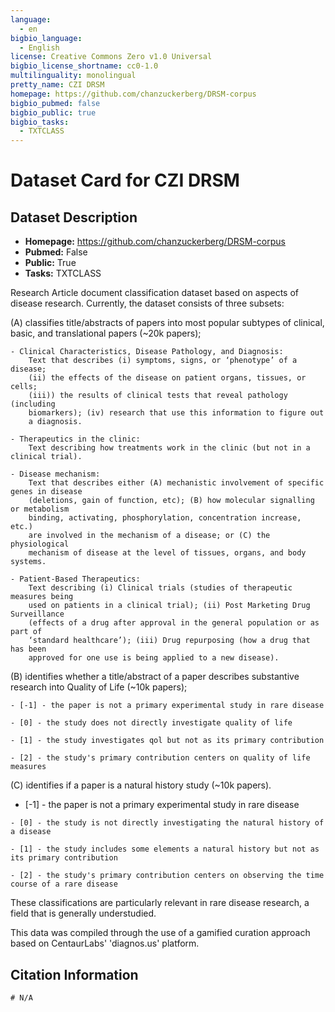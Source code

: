 ```yaml
---
language:
  - en 
bigbio_language:
  - English
license: Creative Commons Zero v1.0 Universal
bigbio_license_shortname: cc0-1.0
multilinguality: monolingual
pretty_name: CZI DRSM
homepage: https://github.com/chanzuckerberg/DRSM-corpus
bigbio_pubmed: false
bigbio_public: true
bigbio_tasks:
  - TXTCLASS
---
```


# Dataset Card for CZI DRSM

## Dataset Description

- **Homepage:** https://github.com/chanzuckerberg/DRSM-corpus
- **Pubmed:** False
- **Public:** True
- **Tasks:** TXTCLASS

Research Article document classification dataset based on aspects of disease research. Currently, the dataset consists of three subsets: 

(A) classifies title/abstracts of papers into most popular subtypes of clinical, basic, and translational papers (~20k papers); 

    - Clinical Characteristics, Disease Pathology, and Diagnosis:
        Text that describes (i) symptoms, signs, or ‘phenotype’ of a disease; 
        (ii) the effects of the disease on patient organs, tissues, or cells; 
        (iii)) the results of clinical tests that reveal pathology (including
        biomarkers); (iv) research that use this information to figure out
        a diagnosis.

    - Therapeutics in the clinic: 
        Text describing how treatments work in the clinic (but not in a clinical trial).

    - Disease mechanism: 
        Text that describes either (A) mechanistic involvement of specific genes in disease 
        (deletions, gain of function, etc); (B) how molecular signalling or metabolism 
        binding, activating, phosphorylation, concentration increase, etc.) 
        are involved in the mechanism of a disease; or (C) the physiological 
        mechanism of disease at the level of tissues, organs, and body systems.

    - Patient-Based Therapeutics: 
        Text describing (i) Clinical trials (studies of therapeutic measures being 
        used on patients in a clinical trial); (ii) Post Marketing Drug Surveillance 
        (effects of a drug after approval in the general population or as part of 
        ‘standard healthcare’); (iii) Drug repurposing (how a drug that has been 
        approved for one use is being applied to a new disease).

(B) identifies whether a title/abstract of a paper describes substantive research into Quality of Life (~10k papers); 

    - [-1] - the paper is not a primary experimental study in rare disease

    - [0] - the study does not directly investigate quality of life

    - [1] - the study investigates qol but not as its primary contribution

    - [2] - the study's primary contribution centers on quality of life measures

(C) identifies if a paper is a natural history study (~10k papers). 

   - [-1] - the paper is not a primary experimental study in rare disease

    - [0] - the study is not directly investigating the natural history of a disease

    - [1] - the study includes some elements a natural history but not as its primary contribution

    - [2] - the study's primary contribution centers on observing the time course of a rare disease
    
These classifications are particularly relevant in rare disease research, a field that is generally understudied. 

This data was compiled through the use of a gamified curation approach based on CentaurLabs' 'diagnos.us' platform.

## Citation Information

```
# N/A
```
